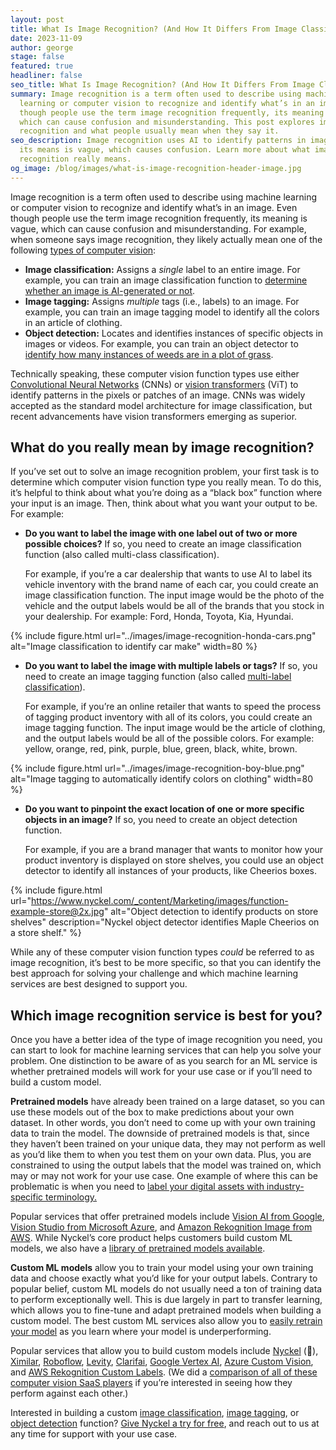 ```yaml
---
layout: post
title: What Is Image Recognition? (And How It Differs From Image Classification)
date: 2023-11-09
author: george
stage: false
featured: true
headliner: false
seo_title: What Is Image Recognition? (And How It Differs From Image Classification)
summary: Image recognition is a term often used to describe using machine
  learning or computer vision to recognize and identify what’s in an image. Even
  though people use the term image recognition frequently, its meaning is vague,
  which can cause confusion and misunderstanding. This post explores image
  recognition and what people usually mean when they say it.
seo_description: Image recognition uses AI to identify patterns in images. But
  its means is vague, which causes confusion. Learn more about what image
  recognition really means.
og_image: /blog/images/what-is-image-recognition-header-image.jpg
---
```

Image recognition is a term often used to describe using machine learning or computer vision to recognize and identify what’s in an image. Even though people use the term image recognition frequently, its meaning is vague, which can cause confusion and misunderstanding. For example, when someone says image recognition, they likely actually mean one of the following [types of computer vision](https://www.nyckel.com/blog/glossary-of-computer-vision-function-types/):

* **Image classification:** Assigns a *single* label to an entire image. For example, you can train an image classification function to [determine whether an image is AI-generated or not](https://www.nyckel.com/blog/ai-image-detector-can-you-use-image-classification-to-spot-the-fakes/). 
* **Image tagging:** Assigns *multiple* tags (i.e., labels) to an image. For example, you can train an image tagging model to identify all the colors in an article of clothing.
* **Object detection:** Locates and identifies instances of specific objects in images or videos. For example, you can train an object detector to [identify how many instances of weeds are in a plot of grass](https://www.nyckel.com/blog/are-bounding-boxes-necessary-for-object-detection/).

Technically speaking, these computer vision function types use either [Convolutional Neural Networks](https://en.wikipedia.org/wiki/Convolutional_neural_network) (CNNs) or [vision transformers](https://medium.com/data-and-beyond/vision-transformers-vit-a-very-basic-introduction-6cd29a7e56f3#:~:text=What%20is%20a%20Vision%20Transformer,and%20other%20computer%20vision%20tasks.) (ViT) to identify patterns in the pixels or patches of an image. CNNs was widely accepted as the standard model architecture for image classification, but recent advancements have vision transformers emerging as superior.

## What do you really mean by image recognition?

If you’ve set out to solve an image recognition problem, your first task is to determine which computer vision function type you really mean. To do this, it’s helpful to think about what you’re doing as a “black box” function where your input is an image. Then, think about what you want your output to be. For example:

* **Do you want to label the image with one label out of two or more possible choices?** If so, you need to create an image classification function (also called multi-class classification).

  For example, if you’re a car dealership that wants to use AI to label its vehicle inventory with the brand name of each car, you could create an image classification function. The input image would be the photo of the vehicle and the output labels would be all of the brands that you stock in your dealership. For example: Ford, Honda, Toyota, Kia, Hyundai.

{% include figure.html url="../images/image-recognition-honda-cars.png" alt="Image classification to identify car make" width=80 %}

* **Do you want to label the image with multiple labels or tags?** If so, you need to create an image tagging function (also called [multi-label classification](https://www.nyckel.com/blog/multi-class-classification-vs-multi-label-classification-key-differences-how-to-choose/)). 

  For example, if you’re an online retailer that wants to speed the process of tagging product inventory with all of its colors, you could create an image tagging function. The input image would be the article of clothing, and the output labels would be all of the possible colors. For example: yellow, orange, red, pink, purple, blue, green, black, white, brown.

{% include figure.html url="../images/image-recognition-boy-blue.png" alt="Image tagging to automatically identify colors on clothing" width=80 %}

* **Do you want to pinpoint the exact location of one or more specific objects in an image?** If so, you need to create an object detection function.

  For example, if you are a brand manager that wants to monitor how your product inventory is displayed on store shelves, you could use an object detector to identify all instances of your products, like Cheerios boxes.

{% include figure.html url="https://www.nyckel.com/_content/Marketing/images/function-example-store@2x.jpg" alt="Object detection to identify products on store shelves" description="Nyckel object detector identifies Maple Cheerios on a store shelf." %}

While any of these computer vision function types *could* be referred to as image recognition, it’s best to be more specific, so that you can identify the best approach for solving your challenge and which machine learning services are best designed to support you.

## Which image recognition service is best for you?

Once you have a better idea of the type of image recognition you need, you can start to look for machine learning services that can help you solve your problem. One distinction to be aware of as you search for an ML service is whether pretrained models will work for your use case or if you’ll need to build a custom model.

**Pretrained models** have already been trained on a large dataset, so you can use these models out of the box to make predictions about your own dataset. In other words, you don’t need to come up with your own training data to train the model. The downside of pretrained models is that, since they haven’t been trained on your unique data, they may not perform as well as you’d like them to when you test them on your own data. Plus, you are constrained to using the output labels that the model was trained on, which may or may not work for your use case. One example of where this can be problematic is when you need to [label your digital assets with industry-specific terminology.](https://www.nyckel.com/blog/custom-auto-tagging-for-digital-asset-management/)

Popular services that offer pretrained models include [Vision AI from Google](https://cloud.google.com/vision?hl=en), [Vision Studio from Microsoft Azure](https://portal.vision.cognitive.azure.com/gallery/featured), and [Amazon Rekognition Image from AWS](https://aws.amazon.com/rekognition/image-features/). While Nyckel’s core product helps customers build custom ML models, we also have a [library of pretrained models available](https://www.nyckel.com/public-functions).

**Custom ML models** allow you to train your model using your own training data and choose exactly what you’d like for your output labels. Contrary to popular belief, custom ML models do not usually need a ton of training data to perform exceptionally well. This is due largely in part to transfer learning, which allows you to fine-tune and adapt pretrained models when building a custom model. The best custom ML services also allow you to [easily retrain your model](https://www.nyckel.com/blog/introducing-invoke-capture-integrated-active-learning/) as you learn where your model is underperforming.

Popular services that allow you to build custom models include [Nyckel](https://www.nyckel.com/computer-vision-api) (👋), [Ximilar](https://www.ximilar.com/), [Roboflow](https://roboflow.com/), [Levity](https://levity.ai/), [Clarifai](https://www.clarifai.com/), [Google Vertex AI](https://cloud.google.com/vertex-ai?hl=en), [Azure Custom Vision](https://azure.microsoft.com/en-us/products/ai-services/ai-custom-vision), and [AWS Rekognition Custom Labels](https://aws.amazon.com/rekognition/custom-labels-features/?nc=sn&loc=3&dn=4). (We did a [comparison of all of these computer vision SaaS players](https://www.nyckel.com/blog/computer-vision-saas-landscape-comparison-of-the-top-9-players/) if you’re interested in seeing how they perform against each other.)

Interested in building a custom [image classification](https://www.nyckel.com/docs/image-classification-quickstart), [image tagging](https://www.nyckel.com/docs/image-tags-quickstart), or [object detection](https://www.nyckel.com/docs/detection-quickstart) function? [Give Nyckel a try for free](https://www.nyckel.com/console), and reach out to us at any time for support with your use case.